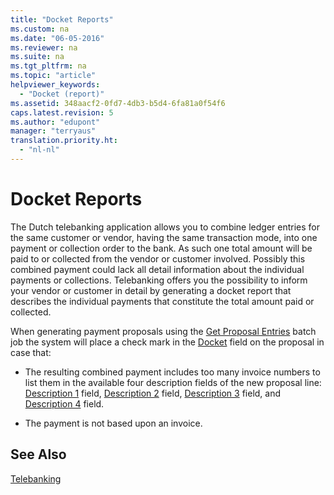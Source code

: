 ```yaml
---
title: "Docket Reports"
ms.custom: na
ms.date: "06-05-2016"
ms.reviewer: na
ms.suite: na
ms.tgt_pltfrm: na
ms.topic: "article"
helpviewer_keywords: 
  - "Docket (report)"
ms.assetid: 348aacf2-0fd7-4db3-b5d4-6fa81a0f54f6
caps.latest.revision: 5
ms.author: "edupont"
manager: "terryaus"
translation.priority.ht: 
  - "nl-nl"
---
```

# Docket Reports
The Dutch telebanking application allows you to combine ledger entries for the same customer or vendor, having the same transaction mode, into one payment or collection order to the bank. As such one total amount will be paid to or collected from the vendor or customer involved. Possibly this combined payment could lack all detail information about the individual payments or collections. Telebanking offers you the possibility to inform your vendor or customer in detail by generating a docket report that describes the individual payments that constitute the total amount paid or collected.  
  
 When generating payment proposals using the [Get Proposal Entries](../../LocalFunctionalityForMicrosoftDynamicsNav2016/Netherlands/-$-b_11000000-get-proposal-entries-batch-job-$-.md) batch job the system will place a check mark in the [Docket](../../LocalFunctionalityForMicrosoftDynamicsNav2016/Netherlands/-$-t_11000000_27-docket-field-$-.md) field on the proposal in case that:  
  
-   The resulting combined payment includes too many invoice numbers to list them in the available four description fields of the new proposal line: [Description 1](../../LocalFunctionalityForMicrosoftDynamicsNav2016/Netherlands/-$-t_11000000_11-description-1-field-$-.md) field, [Description 2](../../LocalFunctionalityForMicrosoftDynamicsNav2016/Netherlands/-$-t_11000000_12-description-2-field-$-.md) field, [Description 3](../../LocalFunctionalityForMicrosoftDynamicsNav2016/Netherlands/-$-t_11000000_13-description-3-field-$-.md) field, and [Description 4](../../LocalFunctionalityForMicrosoftDynamicsNav2016/Netherlands/-$-t_11000000_14-description-4-field-$-.md) field.  
  
-   The payment is not based upon an invoice.  
  
## See Also  
 [Telebanking](../../LocalFunctionalityForMicrosoftDynamicsNav2016/Netherlands/telebanking.md)